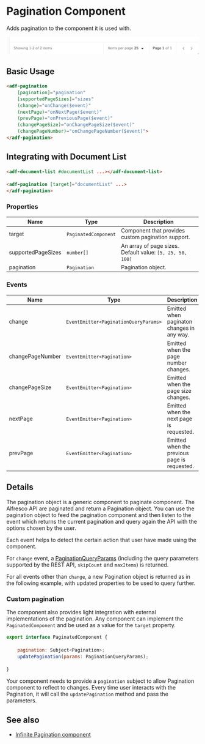 # Pagination Component

Adds pagination to the component it is used with.

![](docassets/images/basic.png)

## Basic Usage

```html
<adf-pagination
    [pagination]="pagination"
    [supportedPageSizes]="sizes"
    (change)="onChange($event)"
    (nextPage)="onNextPage($event)"
    (prevPage)="onPreviousPage($event)"
    (changePageSize)="onChangePageSize($event)"
    (changePageNumber)="onChangePageNumber($event)">
</adf-pagination>
```

## Integrating with Document List

```html
<adf-document-list #documentList ...></adf-document-list>

<adf-pagination [target]="documentList" ...>
</adf-pagination>
```

### Properties

| Name | Type | Description |
| ---- | ---- | ----------- |
| target | `PaginatedComponent` | Component that provides custom pagination support.  |
| supportedPageSizes | `number[]` | An array of page sizes. <br/> Default value: `[5, 25, 50, 100]` |
| pagination | `Pagination` | Pagination object.  |

### Events

| Name | Type | Description |
| ---- | ---- | ----------- |
| change | `EventEmitter<PaginationQueryParams>` | Emitted when paginaton changes in any way. |
| changePageNumber | `EventEmitter<Pagination>` | Emitted when the page number changes. |
| changePageSize | `EventEmitter<Pagination>` | Emitted when the page size changes. |
| nextPage | `EventEmitter<Pagination>` | Emitted when the next page is requested. |
| prevPage | `EventEmitter<Pagination>` | Emitted when the previous page is requested. |

## Details

The pagination object is a generic component to paginate component. The Alfresco API are paginated and return a Pagination object. You can use the pagination object to feed the pagination component and then listen to the event which returns the current pagination and query again the API with the options chosen by the user.

Each event helps to detect the certain action that user have made using the component.

For `change` event, a [PaginationQueryParams](https://github.com/Alfresco/alfresco-ng2-components/blob/development/ng2-components/ng2-alfresco-core/src/components/pagination/pagination-query-params.interface.ts) (including the query parameters supported by the REST API, `skipCount` and `maxItems`) is returned.

For all events other than `change`, a new Pagination object is returned as in the following example, with updated properties to be used to query further.

### Custom pagination

The component also provides light integration with external implementations of the pagination.
Any component can implement the `PaginatedComponent` and be used as a value for the `target` property.

```js
export interface PaginatedComponent {

    pagination: Subject<Pagination>;
    updatePagination(params: PaginationQueryParams);

}
```

Your component needs to provide a `pagination` subject to allow Pagination component to reflect to changes.
Every time user interacts with the Pagination, it will call the `updatePagination` method and pass the parameters.

## See also

-  [Infinite Pagination component](infinite-pagination.component.md)
